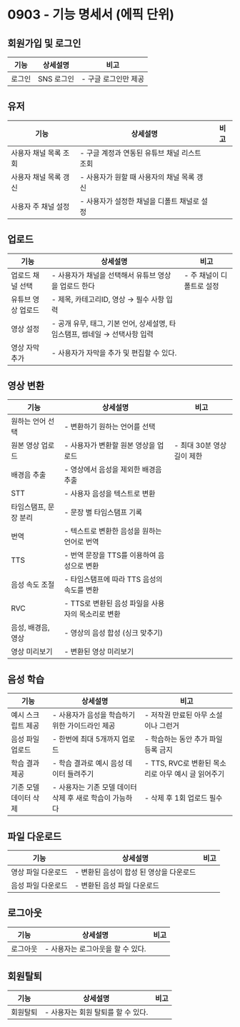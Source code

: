 # 0903 - 기능 명세서 (에픽 단위)

## 회원가입 및 로그인 
|기능|상세설명|비고|
|---|---|---|
|로그인|SNS 로그인|- 구글 로그인만 제공|

## 유저
|기능|상세설명|비고|
|---|---|---|
|사용자 채널 목록 조회|- 구글 계정과 연동된 유튜브 채널 리스트 조회||
|사용자 채널 목록 갱신|- 사용자가 원할 때 사용자의 채널 목록 갱신||
|사용자 주 채널 설정|- 사용자가 설정한 채널을 디폴트 채널로 설정||

## 업로드
|기능|상세설명|비고|
|---|---|---|
|업로드 채널 선택|- 사용자가 채널을 선택해서 유튜브 영상을 업로드 한다|- 주 채널이 디폴트로 설정|
|유튜브 영상 업로드|- 제목, 카테고리ID, 영상 → 필수 사항 입력||
|영상 설정|- 공개 유무, 태그, 기본 언어, 상세설명, 타임스탬프, 썸네일 → 선택사항 입력||
|영상 자막 추가|- 사용자가 자막을 추가 및 편집할 수 있다.||

## 영상 변환
|기능|상세설명|비고|
|---|---|---|
|원하는 언어 선택|- 변환하기 원하는 언어를 선택||
|원본 영상 업로드|- 사용자가 변환할 원본 영상을 업로드|- 최대 30분 영상 길이 제한|
|배경음 추출|- 영상에서 음성을 제외한 배경음 추출||
|STT|- 사용자 음성을 텍스트로 변환||
|타임스탬프, 문장 분리|- 문장 별 타임스탬프 기록||
|번역|- 텍스트로 변환한 음성을 원하는 언어로 번역||
|TTS|- 번역 문장을 TTS를 이용하여 음성으로 변환||
|음성 속도 조절|- 타임스탬프에 따라 TTS 음성의 속도를 변환||
|RVC|- TTS로 변환된 음성 파일을 사용자의 목소리로 변환||
|음성, 배경음, 영상|- 영상의 음성 합성 (싱크 맞추기)||
|영상 미리보기|- 변환된 영상 미리보기||

## 음성 학습
|기능|상세설명|비고|
|---|---|---|
|예시 스크립트 제공|- 사용자가 음성을 학습하기 위한 가이드라인 제공|- 저작권 만료된 아무 소설이나 그런거|
|음성 파일 업로드|- 한번에 최대 5개까지 업로드|- 학습하는 동안 추가 파일 등록 금지|
|학습 결과 제공|-  학습 결과로 예시 음성 데이터 들려주기|- TTS, RVC로 변환된 목소리로 아무 예시 글 읽어주기|
|기존 모델 데이터 삭제|- 사용자는 기존 모델 데이터 삭제 후 새로 학습이 가능하다|- 삭제 후 1회 업로드 필수|

## 파일 다운로드
|기능|상세설명|비고|
|---|---|---|
|영상 파일 다운로드|- 변환된 음성이 합성 된 영상을 다운로드||
|음성 파일 다운로드|- 변환된 음성 파일 다운로드||

## 로그아웃
|기능|상세설명|비고|
|---|---|---|
|로그아웃|- 사용자는 로그아웃을 할 수 있다.||

## 회원탈퇴
|기능|상세설명|비고|
|---|---|---|
|회원탈퇴|- 사용자는 회원 탈퇴를 할 수 있다.||